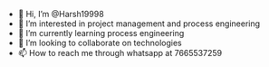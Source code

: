 - 👋 Hi, I’m @Harsh19998
- 👀 I’m interested in project management and process engineering
- 🌱 I’m currently learning process engineering
- 💞️ I’m looking to collaborate on technologies
- 📫 How to reach me through whatsapp at 7665537259

<!---
Harsh19998/Harsh19998 is a ✨ special ✨ repository because its `README.md` (this file) appears on your GitHub profile.
You can click the Preview link to take a look at your changes.
--->
